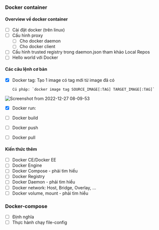 
### Docker container  

#### Overview về docker container
- [ ] Cài đặt docker (trên linux)
- [ ] Cấu hình proxy
  - [ ] Cho docker daemon
  - [ ] Cho docker client
- [ ] Cấu hình trusted registry trong daemon.json tham khảo Local Repos
- [ ] Hello world với Docker
#### Các câu lệnh cơ bản
- [x] Docker tag: Tạo 1 image có tag mới từ image đã có
      
      Cú pháp: `docker image tag SOURCE_IMAGE[:TAG] TARGET_IMAGE[:TAG]`
 ![Screenshot from 2022-12-27 08-09-53](https://user-images.githubusercontent.com/120613788/209635342-ab8b5dcf-2161-4fc0-81c2-93eedfc7db20.png)
- [x] Docker run: 
      
- [ ] Docker build
- [ ] Docker push
- [ ] Docker pull
#### Kiến thức thêm
- [ ] Docker CE/Docker EE
- [ ] Docker Engine
- [ ] Docker Compose - phải tìm hiểu
- [ ] Docker Registry
- [ ] Docker Daemon - phải tìm hiểu
- [ ] Docker network: Host, Bridge, Overlay, ...
- [ ] Docker volume, mount - phải tìm hiểu

### Docker-compose
- [ ] Định nghĩa
- [ ] Thực hành chạy file-config

